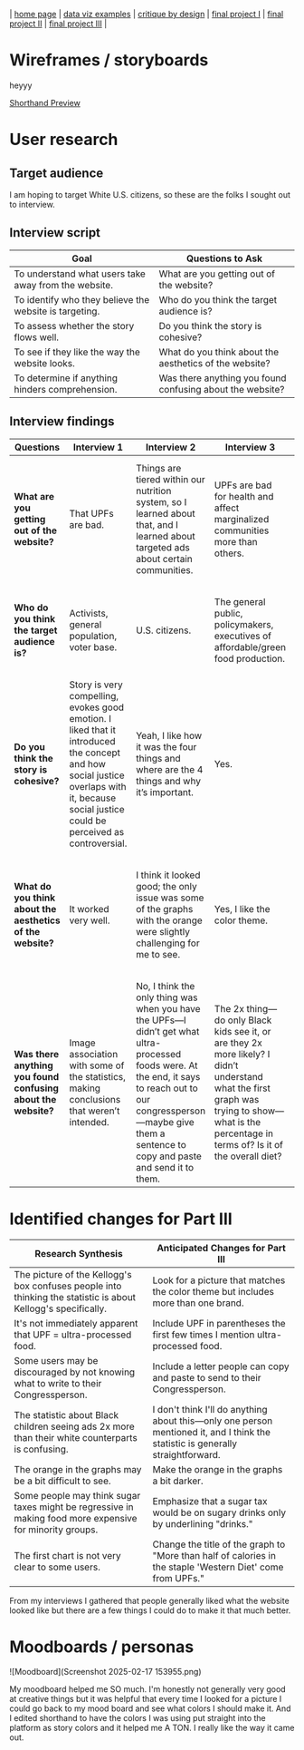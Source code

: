 | [home page](https://cmustudent.github.io/tswd-portfolio-templates/) | [data viz examples](dataviz-examples) | [critique by design](critique-by-design) | [final project I](final-project-part-one) | [final project II](final-project-part-two) | [final project III](final-project-part-three) |

# Wireframes / storyboards

heyyy 

[Shorthand Preview](https://preview.shorthand.com/hPCHpoX8hXgyKuto)

# User research 

## Target audience
I am hoping to target White U.S. citizens, so these are the folks I sought out to interview.

## Interview script

| Goal | Questions to Ask |
|------|------------------|
| To understand what users take away from the website. | What are you getting out of the website? |
| To identify who they believe the website is targeting. | Who do you think the target audience is? |
| To assess whether the story flows well. | Do you think the story is cohesive? |
| To see if they like the way the website looks. | What do you think about the aesthetics of the website? |
| To determine if anything hinders comprehension. | Was there anything you found confusing about the website? |

## Interview findings

| Questions | Interview 1 | Interview 2 | Interview 3 | Interview 4 |
|-----------|-------------|-------------|-------------|-------------|
| **What are you getting out of the website?** | That UPFs are bad. | Things are tiered within our nutrition system, so I learned about that, and I learned about targeted ads about certain communities. | UPFs are bad for health and affect marginalized communities more than others. | I got that UPFs are very prevalent and they were related to the top 3 causes of death in the US and that some communities are more vulnerable than others. |
| **Who do you think the target audience is?** | Activists, general population, voter base. | U.S. citizens. | The general public, policymakers, executives of affordable/green food production. | It’s hard to say anything but general audience, I don’t think it’s for congresspeople, could be for kids? |
| **Do you think the story is cohesive?** | Story is very compelling, evokes good emotion. I liked that it introduced the concept and how social justice overlaps with it, because social justice could be perceived as controversial. | Yeah, I like how it was the four things and where are the 4 things and why it’s important. | Yes. | Yes? But I do have a comment about your conclusion: you say Black and Latino kids, but it seems that the sugar tax would be regressive and make their food more expensive? |
| **What do you think about the aesthetics of the website?** | It worked very well. | I think it looked good; the only issue was some of the graphs with the orange were slightly challenging for me to see. | Yes, I like the color theme. | I think they’re pretty good. I thought they made sense being next to each other and blending, but I feel some of the graphs could be a bit more persuasive. |
| **Was there anything you found confusing about the website?** | Image association with some of the statistics, making conclusions that weren’t intended. | No, I think the only thing was when you have the UPFs—I didn’t get what ultra-processed foods were. At the end, it says to reach out to our congressperson—maybe give them a sentence to copy and paste and send it to them. | The 2x thing—do only Black kids see it, or are they 2x more likely? I didn’t understand what the first graph was trying to show—what is the percentage in terms of? Is it of the overall diet? | I think the first graph is a bit confusing; it’s not immediately clear what is being presented. And the one that showed the top 4 causes of death—I think it would be more striking if we were way below the top 4 causes. |

# Identified changes for Part III

| Research Synthesis | Anticipated Changes for Part III |
|--------------------|----------------------------------|
| The picture of the Kellogg's box confuses people into thinking the statistic is about Kellogg's specifically. | Look for a picture that matches the color theme but includes more than one brand. |
| It's not immediately apparent that UPF = ultra-processed food. | Include UPF in parentheses the first few times I mention ultra-processed food. |
| Some users may be discouraged by not knowing what to write to their Congressperson. | Include a letter people can copy and paste to send to their Congressperson. |
| The statistic about Black children seeing ads 2x more than their white counterparts is confusing. | I don't think I'll do anything about this—only one person mentioned it, and I think the statistic is generally straightforward. |
| The orange in the graphs may be a bit difficult to see. | Make the orange in the graphs a bit darker. |
| Some people may think sugar taxes might be regressive in making food more expensive for minority groups. | Emphasize that a sugar tax would be on sugary drinks only by underlining "drinks." |
| The first chart is not very clear to some users. | Change the title of the graph to "More than half of calories in the staple 'Western Diet' come from UPFs." |

From my interviews I gathered that people generally liked what the website looked like but there are a few things I could do to make it that much better.

# Moodboards / personas

![Moodboard](Screenshot 2025-02-17 153955.png)

My moodboard helped me SO much. I'm honestly not generally very good at creative things but it was helpful that every time I looked for a picture I could go back to my mood board and see what colors I should make it. And I edited shorthand to have the colors I was using put straight into the platform as story colors and it helped me A TON. I really like the way it came out.
